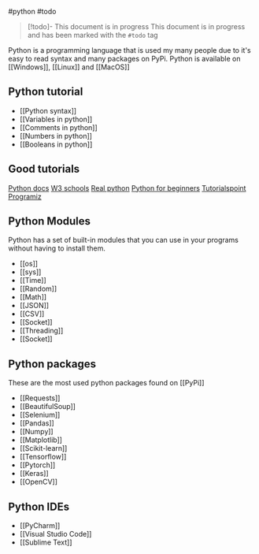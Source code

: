 #python #todo
> [!todo]- This document is in progress
> This document is in progress and has been marked with the `#todo` tag

Python is a programming language that is used my many people due to it's easy to read syntax and many packages on PyPi. Python is available on [[Windows]], [[Linux]] and [[MacOS]]

## Python tutorial
- [[Python syntax]]
- [[Variables in python]]
- [[Comments in python]]
- [[Numbers in python]]
- [[Booleans in python]]

## Good tutorials
[Python docs](https://docs.python.org/3/tutorial/)
[W3 schools](https://www.w3schools.com/python/)
[Real python](https://realpython.com/)
[Python for beginners](https://www.pythonforbeginners.com/)
[Tutorialspoint](https://www.tutorialspoint.com/python/index.htm)
[Programiz](https://www.programiz.com/python-programming)

## Python Modules
Python has a set of built-in modules that you can use in your programs without having to install them.
- [[os]]
- [[sys]]
- [[Time]]
- [[Random]]
- [[Math]]
- [[JSON]]
- [[CSV]]
- [[Socket]]
- [[Threading]]
- [[Socket]]

## Python packages
These are the most used python packages found on [[PyPi]]
- [[Requests]]
- [[BeautifulSoup]]
- [[Selenium]]
- [[Pandas]]
- [[Numpy]]
- [[Matplotlib]]
- [[Scikit-learn]]
- [[Tensorflow]]
- [[Pytorch]]
- [[Keras]]
- [[OpenCV]]

## Python IDEs
- [[PyCharm]]
- [[Visual Studio Code]]
- [[Sublime Text]]